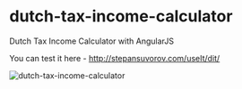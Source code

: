 dutch-tax-income-calculator
===========================

Dutch Tax Income Calculator with AngularJS

You can test it here - http://stepansuvorov.com/useIt/dit/


![dutch-tax-income-calculator](http://oi59.tinypic.com/hw03g0.jpg)

